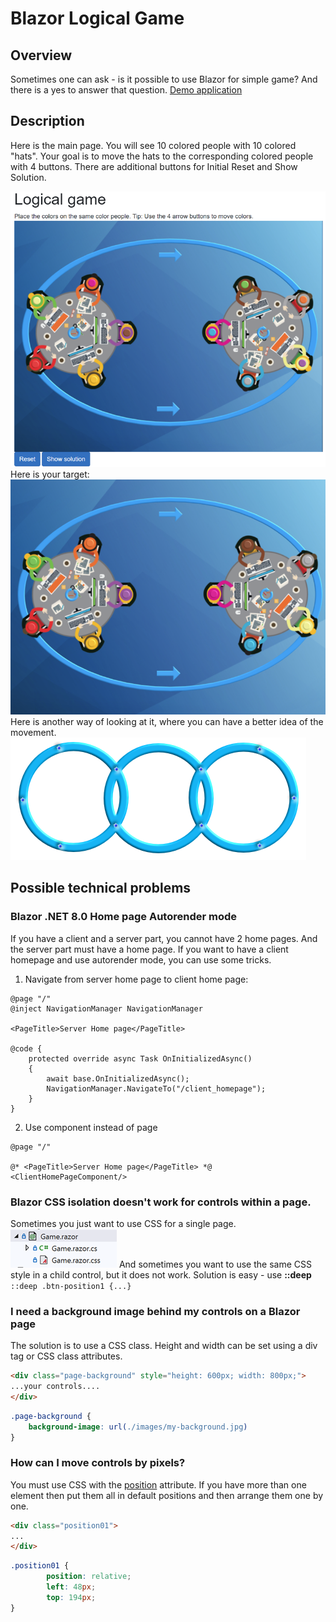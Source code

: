 # Blazor Logical Game
## Overview
Sometimes one can ask - is it possible to use Blazor for simple game?
And there is a yes to answer that question. [Demo application](https://logicalgame202401.azurewebsites.net)

## Description
Here is the main page.
You will see 10 colored people with 10 colored "hats". Your goal is to move the hats to the corresponding colored people with 4 buttons. There are additional buttons for Initial Reset and Show Solution.

![image](docu/overview.png)
Here is your target:
![image](docu/solution.png)
Here is another way of looking at it, where you can have a better idea of the movement.
![image](docu/3circles.png)
## Possible technical problems
### Blazor .NET 8.0 Home page Autorender mode
If you have a client and a server part, you cannot have 2 home pages.
And the server part must have a home page. If you want to have a client homepage and use autorender mode, you can use some tricks.
1. Navigate from server home page to client home page:

```charp
@page "/"
@inject NavigationManager NavigationManager

<PageTitle>Server Home page</PageTitle>

@code {
    protected override async Task OnInitializedAsync()
    {
        await base.OnInitializedAsync();
        NavigationManager.NavigateTo("/client_homepage");
    }
}
```

2. Use component instead of page

```charp
@page "/"

@* <PageTitle>Server Home page</PageTitle> *@
<ClientHomePageComponent/>

```
### Blazor CSS isolation doesn't work for controls within a page.
Sometimes you just want to use CSS for a single page.
![image](docu/css-isolation.png)
And sometimes you want to use the same CSS style in a child control, but it does not work.
Solution is easy - use **::deep**
`::deep .btn-position1 {...}`

### I need a background image behind my controls on a Blazor page

The solution is to use a CSS class. Height and width can be set using a div tag or CSS class attributes.
```html
<div class="page-background" style="height: 600px; width: 800px;">
...your controls....
</div>
```

```css
.page-background {
    background-image: url(./images/my-background.jpg)
}
```
### How can I move controls by pixels?
You must use CSS with the [position](https://developer.mozilla.org/en-US/docs/Web/CSS/position) attribute.
If you have more than one element then put them all in default positions and then arrange them one by one.

```html
<div class="position01">
...
</div>

```
```css
.position01 {
        position: relative;
        left: 48px;
        top: 194px;
}

```